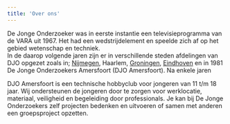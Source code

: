 ```yaml
---
title: 'Over ons'
---
```


De Jonge Onderzoeker was in eerste instantie een televisieprogramma van de VARA uit 1967. Het had een wedstrijdelement en speelde zich af op het gebied wetenschap en techniek.<br>
In de daarop volgende jaren zijn er in verschillende steden afdelingen van DJO opgezet zoals in; <a target="_blank" href="https://www.tccn.info">Nijmegen</a>, Haarlem, <a target="_blank" href="http://www.djog.nl">Groningen</a>, <a target="_blank" href="http://www.djoe.nl">Eindhoven</a> en in 1981 De Jonge Onderzoekers Amersfoort (DJO Amersfoort).
Na enkele jaren 

DJO Amersfoort is een technische hobbyclub voor jongeren van 11 t/m 18 jaar. Wij ondersteunen de jongeren door te zorgen voor werklocatie, materiaal, veiligheid en begeleiding door professionals. Je kan bij De Jonge Onderzoekers zelf projecten bedenken en uitvoeren of samen met anderen een groepsproject opzetten.